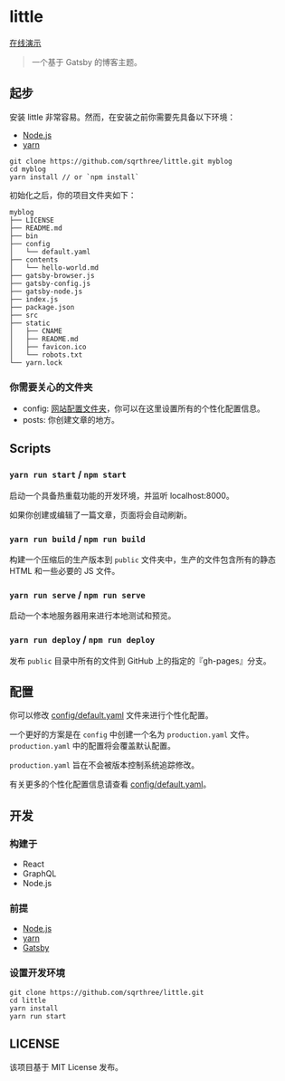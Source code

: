 # little

[在线演示](http://blog.sqrtthree.com/)

> 一个基于 Gatsby 的博客主题。

## 起步

安装 little 非常容易。然而，在安装之前你需要先具备以下环境：

- [Node.js](https://nodejs.org/en/)
- [yarn](http://yarnpkg.com/)

```shell
git clone https://github.com/sqrthree/little.git myblog
cd myblog
yarn install // or `npm install`
```

初始化之后，你的项目文件夹如下：

```
myblog
├── LICENSE
├── README.md
├── bin
├── config
│   └── default.yaml
├── contents
│   └── hello-world.md
├── gatsby-browser.js
├── gatsby-config.js
├── gatsby-node.js
├── index.js
├── package.json
├── src
├── static
│   ├── CNAME
│   ├── README.md
│   ├── favicon.ico
│   └── robots.txt
└── yarn.lock
```

### 你需要关心的文件夹

- config: [网站配置文件夹](#configuration)，你可以在这里设置所有的个性化配置信息。
- posts: 你创建文章的地方。

## Scripts

### `yarn run start` / `npm start`

启动一个具备热重载功能的开发环境，并监听 localhost:8000。

如果你创建或编辑了一篇文章，页面将会自动刷新。

### `yarn run build` / `npm run build`

构建一个压缩后的生产版本到 `public` 文件夹中，生产的文件包含所有的静态 HTML 和一些必要的 JS 文件。

### `yarn run serve` / `npm run serve`

启动一个本地服务器用来进行本地测试和预览。

### `yarn run deploy` / `npm run deploy`

发布 `public` 目录中所有的文件到 GitHub 上的指定的『gh-pages』分支。

## 配置

你可以修改 [config/default.yaml](https://github.com/sqrthree/little/blob/master/config/default.yaml) 文件来进行个性化配置。

一个更好的方案是在 `config` 中创建一个名为 `production.yaml` 文件。`production.yaml` 中的配置将会覆盖默认配置。

`production.yaml` 旨在不会被版本控制系统追踪修改。

有关更多的个性化配置信息请查看 [config/default.yaml](https://github.com/sqrthree/little/blob/master/config/default.yaml)。

## 开发

### 构建于

- React
- GraphQL
- Node.js

### 前提

- [Node.js](https://nodejs.org/en/)
- [yarn](http://yarnpkg.com/)
- [Gatsby](https://www.gatsbyjs.org/)

### 设置开发环境

```shell
git clone https://github.com/sqrthree/little.git
cd little
yarn install
yarn run start
```

## LICENSE

该项目基于 MIT License 发布。
